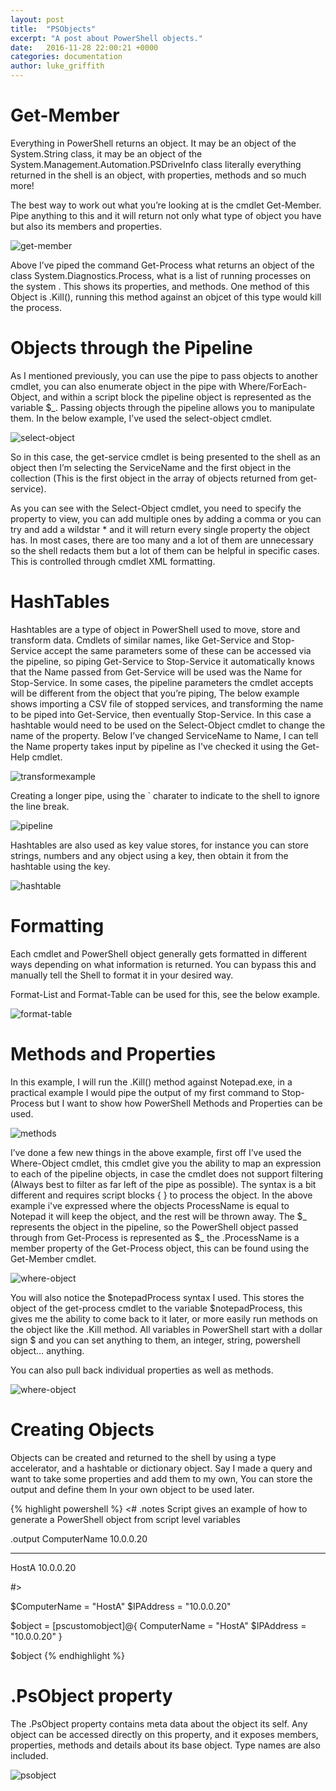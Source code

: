 ```yaml
---
layout: post
title:  "PSObjects"
excerpt: "A post about PowerShell objects."
date:   2016-11-28 22:00:21 +0000
categories: documentation
author: luke_griffith
---
```


# Get-Member
Everything in PowerShell returns an object. It may be an object of the  System.String class, it may be an object of the System.Management.Automation.PSDriveInfo class literally everything returned in the shell is an object, with properties, methods and so much more!

The best way to work out what you’re looking at is the cmdlet Get-Member. Pipe anything to this and it will return not only what type of object you have but also its members and properties. 

![get-member](/images/psintro/psobj_1.gif)

Above I’ve piped the command Get-Process what returns an object of the class  System.Diagnostics.Process, what is a list of running processes on the system . This shows its properties, and methods. One method of this Object is .Kill(), running this method against an objcet of this type would kill the process. 

# Objects through the Pipeline
As I mentioned previously, you can use the pipe to pass objects to another cmdlet, you can also enumerate object in the pipe with Where/ForEach-Object, and within a script block the pipeline object is represented as the variable $_. Passing objects through the pipeline allows you to manipulate them. In the below example, I’ve used the select-object cmdlet.

![select-object](/images/psintro/psobj_2.gif)

So in this case, the get-service cmdlet is being presented to the shell as an object then I’m selecting the ServiceName and the first object in the collection (This is the first object in the array of objects returned from get-service).

As you can see with the Select-Object cmdlet, you need to specify the property to view, you can add multiple ones by adding a comma or you can try and add a wildstar * and it will return every single property the object has. In most cases, there are too many and a lot of them are unnecessary so the shell redacts them but a lot of them can be helpful in specific cases. This is controlled through cmdlet XML formatting.  

# HashTables
Hashtables are a type of object in PowerShell used to move, store and transform data. Cmdlets of similar names, like Get-Service and Stop-Service accept the same parameters some of these can be accessed via the pipeline, so piping Get-Service to Stop-Service it automatically knows that the Name passed from Get-Service will be used was the Name for Stop-Service. In some cases, the pipeline parameters the cmdlet accepts will be different from the object that you’re piping, The below example shows importing a CSV file of stopped services, and transforming the name to be piped into Get-Service, then eventually Stop-Service. In this case a hashtable would need to be used on the Select-Object cmdlet to change the name of the property. Below I’ve changed ServiceName to Name, I can tell the Name property takes input by pipeline as I've checked it using the Get-Help cmdlet. 

![transformexample](/images/psintro/psobj_3.gif)

Creating a longer pipe, using the ` charater to indicate to the shell to ignore the line break.

![pipeline](/images/psintro/psobj_4.gif) 

Hashtables are also used as key value stores, for instance you can store strings, numbers and any object using a key, then obtain it from the hashtable using the key. 

![hashtable](/images/psintro/psobj_5.gif)

# Formatting
Each cmdlet and PowerShell object generally gets formatted in different ways depending on what information is returned. You can bypass this and manually tell the Shell to format it in your desired way.

Format-List and Format-Table can be used for this, see the below example. 

![format-table](/images/psintro/psobj_6.gif)

# Methods and Properties
In this example, I will run the .Kill() method against Notepad.exe, in a practical example I would pipe the output of my first command to Stop-Process but I want to show how PowerShell Methods and Properties can be used.

![methods](/images/psintro/psobj_7.gif)

 I’ve done a few new things in the above example, first off I’ve used the Where-Object cmdlet, this cmdlet give you the ability to map an expression to each of the pipeline objects, in case the cmdlet does not support filtering (Always best to filter as far left of the pipe as possible). The syntax is a bit different and requires script blocks { } to process the object. In the above example i've expressed where the objects ProcessName is equal to Notepad it will keep the object, and the rest will be thrown away. The $_ represents the object in the pipeline, so the PowerShell object passed through from Get-Process is represented as $_ the .ProcessName is a member property of the Get-Process object, this can be found using the Get-Member cmdlet.

 ![where-object](/images/psintro/psobj_8.gif)

 You will also notice the $notepadProcess syntax I used. This stores the object of the get-process cmdlet to the variable $notepadProcess, this gives me the ability to come back to it later, or more easily run methods on the object like the .Kill method. All variables in PowerShell start with a dollar sign $ and you can set anything to them, an integer, string, powershell object… anything.

 You can also pull back individual properties as well as methods. 

 ![where-object](/images/psintro/psobj_9.gif)

# Creating Objects
Objects can be created and returned to the shell by using a type accelerator, and a hashtable or dictionary object. Say I made a query and want to take some properties and add them to my own, You can store the output and define them In your own object to be used later.

{% highlight powershell %}
<#
.notes
Script gives an example of how to generate a PowerShell object from script level variables
 
.output
ComputerName 10.0.0.20
------------ ---------
HostA        10.0.0.20
 
#>
 
$ComputerName = "HostA"
$IPAddress = "10.0.0.20"
 
$object = [pscustomobject]@{
ComputerName = "HostA"
$IPAddress = "10.0.0.20"
}
 
$object
{% endhighlight %}

# .PsObject property
The .PsObject property contains meta data about the object its self. Any object can be accessed directly on this property, and it exposes members, properties, methods and details about its base object. Type names are also included. 

![psobject](/images/psintro/psobj_9.gif)
